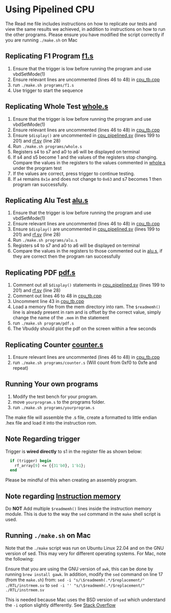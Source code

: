 
# **Using Pipelined CPU**

The Read me file includes instructions on how to replicate our tests and view the same results we achieved, in addition to instructions on how to run the other programs. Please ensure you have modified the script correctly if you are running `./make.sh` on Mac


## Replicating F1 Program [f1.s](https://github.com/EIE2-IAC-Labs/iac-riscv-cw-30/blob/Pipelined-Cpu/RISC-V-Pipelined/programs/f1.s)
1. Ensure that the trigger is low before running the program and use vbdSetMode(1)
2. Ensure relevant lines are uncommented (lines 46 to 48) in [cpu_tb.cpp](https://github.com/EIE2-IAC-Labs/iac-riscv-cw-30/blob/Pipelined-Cpu/RISC-V-Pipelined/cpu_tb.cpp)
3. run `./make.sh programs/f1.s`
4. Use trigger to start the sequence

## Replicating Whole Test [whole.s](https://github.com/EIE2-IAC-Labs/iac-riscv-cw-30/blob/Pipelined-Cpu/RISC-V-Pipelined/programs/whole.s)
1. Ensure that the trigger is low before running the program and use vbdSetMode(1)
2. Ensure relevant lines are uncommented (lines 46 to 48) in [cpu_tb.cpp](https://github.com/EIE2-IAC-Labs/iac-riscv-cw-30/blob/Pipelined-Cpu/RISC-V-Pipelined/cpu_tb.cpp)
3. Ensure `$display()` are uncommented in [cpu_pipelined.sv](https://github.com/EIE2-IAC-Labs/iac-riscv-cw-30/blob/Pipelined-Cpu/RISC-V-Pipelined/RTL/cpu_pipelined.sv) (lines 199 to 201) and [rf.sv](https://github.com/EIE2-IAC-Labs/iac-riscv-cw-30/blob/Pipelined-Cpu/RISC-V-Pipelined/RTL/rf.sv) (line 28)
4. Run `./make.sh programs/whole.s`
5. Registers s4 to s7 and a0 to a6 will be displayed on terminal
6. If s4 and s5 become 1 and the values of the registers stop changing. Compare the values in the registers to the values commented in [whole.s](https://github.com/EIE2-IAC-Labs/iac-riscv-cw-30/blob/Pipelined-Cpu/RISC-V-Pipelined/programs/whole.s) under the program test
7. If the values are correct, press trigger to continue testing.
8. If `a4` remains `0x1e` and does not change to `0x63` and s7 becomes 1 then program ran successfully.

## Replicating Alu Test [alu.s](https://github.com/EIE2-IAC-Labs/iac-riscv-cw-30/blob/Pipelined-Cpu/RISC-V-Pipelined/programs/alu.s)
1. Ensure that the trigger is low before running the program and use vbdSetMode(1)
2. Ensure relevant lines are uncommented (lines 46 to 48) in [cpu_tb.cpp](https://github.com/EIE2-IAC-Labs/iac-riscv-cw-30/blob/Pipelined-Cpu/RISC-V-Pipelined/cpu_tb.cpp)
3. Ensure `$display()` are uncommented in [cpu_pipelined.sv](https://github.com/EIE2-IAC-Labs/iac-riscv-cw-30/blob/Pipelined-Cpu/RISC-V-Pipelined/RTL/cpu_pipelined.sv) (lines 199 to 201) and [rf.sv](https://github.com/EIE2-IAC-Labs/iac-riscv-cw-30/blob/Pipelined-Cpu/RISC-V-Pipelined/RTL/rf.sv) (line 28)
4. Run `./make.sh programs/alu.s`
5. Registers s4 to s7 and a0 to a6 will be displayed on terminal
6. Compare the values in the registers to those commented out in [alu.s](https://github.com/EIE2-IAC-Labs/iac-riscv-cw-30/blob/Pipelined-Cpu/RISC-V-Pipelined/programs/alu.s), if they are correct then the program ran successfully


## Replicating PDF [pdf.s](https://github.com/EIE2-IAC-Labs/iac-riscv-cw-30/blob/Pipelined-Cpu/RISC-V-Pipelined/programs/pdf.s)
1. Comment out all `$display()` statements in [cpu_pipelined.sv](https://github.com/EIE2-IAC-Labs/iac-riscv-cw-30/blob/Pipelined-Cpu/RISC-V-Pipelined/RTL/cpu_pipelined.sv) (lines 199 to 201) and [rf.sv](https://github.com/EIE2-IAC-Labs/iac-riscv-cw-30/blob/Pipelined-Cpu/RISC-V-Pipelined/RTL/rf.sv) (line 28)
2. Comment out lines 46 to 48 in [cpu_tb.cpp](https://github.com/EIE2-IAC-Labs/iac-riscv-cw-30/blob/Pipelined-Cpu/RISC-V-Pipelined/cpu_tb.cpp)
3. Uncomment line 43 in [cpu_tb.cpp](https://github.com/EIE2-IAC-Labs/iac-riscv-cw-30/blob/Pipelined-Cpu/RISC-V-Pipelined/cpu_tb.cpp)
4. Load a memory file from the mem directory into ram. The `$readmemh()` line is already present in ram and is offset by the correct value, simply change the name of the `.mem` in the statement
5. run `./make.sh program/pdf.s`
6. The Vbuddy should plot the pdf on the screen within a few seconds

## Replicating Counter [counter.s](https://github.com/EIE2-IAC-Labs/iac-riscv-cw-30/blob/Pipelined-Cpu/RISC-V-Pipelined/programs/counter.s)
1. Ensure relevant lines are uncommented (lines 46 to 48) in [cpu_tb.cpp](https://github.com/EIE2-IAC-Labs/iac-riscv-cw-30/blob/Pipelined-Cpu/RISC-V-Pipelined/cpu_tb.cpp)
2. run `./make.sh programs/counter.s` (Will count from 0xf0 to 0xfe and repeat)

## Running Your own programs
1. Modify the test bench for your program.
2. move `yourprogram.s` to the programs folder.
3. run `./make.sh programs/yourprogram.s`

The make file will assemble the .s file, create a formatted to little endian .hex file and load it into the instruction rom.

## **Note Regarding trigger**

Trigger is **wired directly** to s1 in the register file as shown below:
```systemverilog
  if (trigger) begin
    rf_array[9] <= {{31'b0}, 1'b1};
  end
```
Please be mindful of this when creating an assembly program.

## **Note regarding [Instruction memory](https://github.com/EIE2-IAC-Labs/iac-riscv-cw-30/blob/Pipelined-Cpu/RISC-V-Pipelined/RTL/instrmem.sv)**

Do **NOT** Add multiple `$readmemh()` lines inside the instruction memory module. This is due to the way the `sed` command in the `make` shell script is used. 

## Running `./make.sh` on Mac
Note that the `./make` script was run on Ubuntu Linux 22.04 and on the GNU version of sed. This may very for different operating systems. For Mac, note the following:

Ensure that you are using the GNU version of `awk`, this can be done by running `brew install gawk`. In addition, modify the `sed` command on line 17 (from the `make.sh`) from:
`sed -i "s/\$readmemh(.*/$replacement/" ./RTL/instrmem.sv` to
`sed -i '' "s/\$readmemh(.*/$replacement/" ./RTL/instrmem.sv`

This is needed because Mac uses the BSD version of `sed` which understand the `-i` option slightly differently. See [Stack Overflow](https://stackoverflow.com/questions/21242932/sed-i-may-not-be-used-with-stdin-on-mac-os-x)
